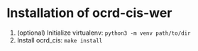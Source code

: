 # Installation of ocrd-cis-wer
1. (optional) Initialize virtualenv: `python3 -m venv path/to/dir`
2. Install ocrd_cis: `make install`
